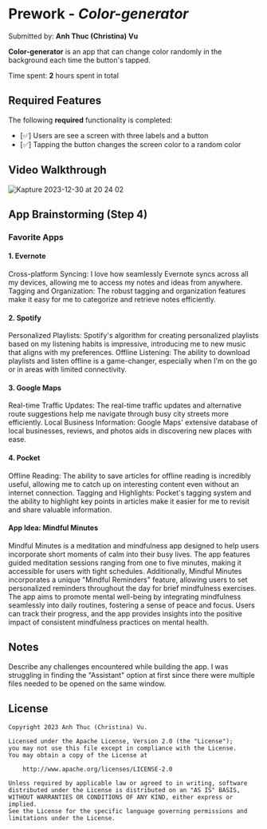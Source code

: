 # Prework - *Color-generator*

Submitted by: **Anh Thuc (Christina) Vu**

**Color-generator** is an app that can change color randomly in the background each time the button's tapped.

Time spent: **2** hours spent in total

## Required Features

The following **required** functionality is completed:

- [✅] Users are see a screen with three labels and a button
- [✅] Tapping the button changes the screen color to a random color
 
## Video Walkthrough
![Kapture 2023-12-30 at 20 24 02](https://github.com/christinathucanh/codepath-iOS-prework/assets/95081865/87fe583a-70f6-4a3b-853e-c76158cd8b04)


## App Brainstorming (Step 4)
### Favorite Apps
#### 1. Evernote
Cross-platform Syncing: I love how seamlessly Evernote syncs across all my devices, allowing me to access my notes and ideas from anywhere.
Tagging and Organization: The robust tagging and organization features make it easy for me to categorize and retrieve notes efficiently.
#### 2. Spotify
Personalized Playlists: Spotify's algorithm for creating personalized playlists based on my listening habits is impressive, introducing me to new music that aligns with my preferences.
Offline Listening: The ability to download playlists and listen offline is a game-changer, especially when I'm on the go or in areas with limited connectivity.
#### 3. Google Maps
Real-time Traffic Updates: The real-time traffic updates and alternative route suggestions help me navigate through busy city streets more efficiently.
Local Business Information: Google Maps' extensive database of local businesses, reviews, and photos aids in discovering new places with ease.
#### 4. Pocket
Offline Reading: The ability to save articles for offline reading is incredibly useful, allowing me to catch up on interesting content even without an internet connection.
Tagging and Highlights: Pocket's tagging system and the ability to highlight key points in articles make it easier for me to revisit and share valuable information.
#### App Idea: Mindful Minutes
Mindful Minutes is a meditation and mindfulness app designed to help users incorporate short moments of calm into their busy lives. The app features guided meditation sessions ranging from one to five minutes, making it accessible for users with tight schedules. Additionally, Mindful Minutes incorporates a unique "Mindful Reminders" feature, allowing users to set personalized reminders throughout the day for brief mindfulness exercises. The app aims to promote mental well-being by integrating mindfulness seamlessly into daily routines, fostering a sense of peace and focus. Users can track their progress, and the app provides insights into the positive impact of consistent mindfulness practices on mental health.
## Notes

Describe any challenges encountered while building the app.
I was struggling in finding the "Assistant" option at first since there were multiple files needed to be opened on the same window.
## License

    Copyright 2023 Anh Thuc (Christina) Vu.

    Licensed under the Apache License, Version 2.0 (the "License");
    you may not use this file except in compliance with the License.
    You may obtain a copy of the License at

        http://www.apache.org/licenses/LICENSE-2.0

    Unless required by applicable law or agreed to in writing, software
    distributed under the License is distributed on an "AS IS" BASIS,
    WITHOUT WARRANTIES OR CONDITIONS OF ANY KIND, either express or implied.
    See the License for the specific language governing permissions and
    limitations under the License.
